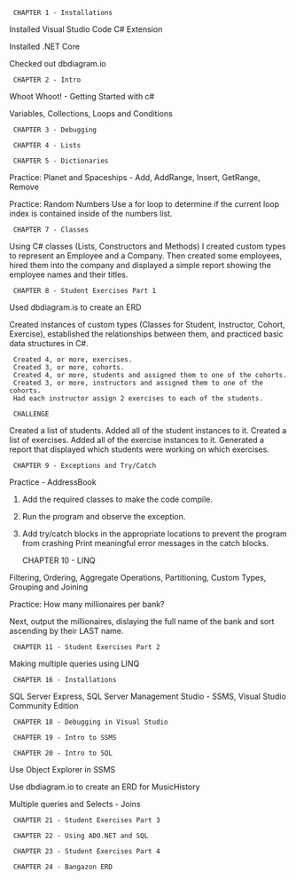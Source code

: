      CHAPTER 1 - Installations

Installed Visual Studio Code C# Extension

Installed .NET Core

Checked out dbdiagram.io

     CHAPTER 2 - Intro

Whoot Whoot! - Getting Started with c#

Variables, Collections, Loops and Conditions

     CHAPTER 3 - Debugging

     CHAPTER 4 - Lists

     CHAPTER 5 - Dictionaries

Practice: Planet and Spaceships - Add, AddRange, Insert, GetRange, Remove

Practice: Random Numbers Use a for loop to determine if the current loop index is contained inside of the numbers list.

     CHAPTER 7 - Classes

Using C# classes (Lists, Constructors and Methods) I created custom types to represent an Employee and a Company. Then created some employees, hired them into the company and displayed a simple report showing the employee names and their titles.

     CHAPTER 8 - Student Exercises Part 1

Used dbdiagram.is to create an ERD

Created instances of custom types (Classes for Student, Instructor, Cohort, Exercise), established the relationships between them, and practiced basic data structures in C#.

     Created 4, or more, exercises.
     Created 3, or more, cohorts.
     Created 4, or more, students and assigned them to one of the cohorts.
     Created 3, or more, instructors and assigned them to one of the cohorts.
     Had each instructor assign 2 exercises to each of the students.
     
     CHALLENGE
Created a list of students. Added all of the student instances to it.
Created a list of exercises. Added all of the exercise instances to it.
Generated a report that displayed which students were working on which exercises.

     CHAPTER 9 - Exceptions and Try/Catch
Practice - AddressBook
 1. Add the required classes to make the code compile.
 2. Run the program and observe the exception.
 3. Add try/catch blocks in the appropriate locations to prevent the program from crashing
    Print meaningful error messages in the catch blocks.

     CHAPTER 10 - LINQ
     
Filtering, Ordering, Aggregate Operations, Partitioning, Custom Types, Grouping and Joining

Practice: How many millionaires per bank?

Next, output the millionaires, dislaying the full name of the bank and sort ascending by their LAST name.


     CHAPTER 11 - Student Exercises Part 2
Making multiple queries using LINQ

     CHAPTER 16 - Installations
SQL Server Express, 
SQL Server Management Studio - SSMS, 
Visual Studio Community Edition

     CHAPTER 18 - Debugging in Visual Studio

     CHAPTER 19 - Intro to SSMS

     CHAPTER 20 - Intro to SQL
Use Object Explorer in SSMS

Use dbdiagram.io to create an ERD for MusicHistory

Multiple queries and Selects - Joins

     CHAPTER 21 - Student Exercises Part 3

     CHAPTER 22 - Using ADO.NET and SQL

     CHAPTER 23 - Student Exercises Part 4

     CHAPTER 24 - Bangazon ERD
